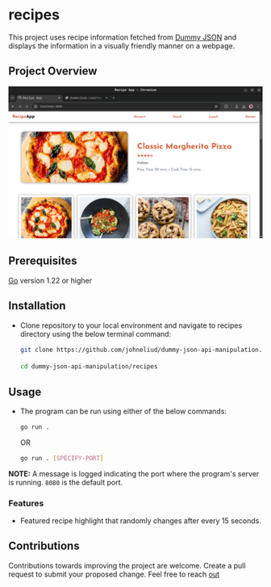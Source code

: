 # recipes

This project uses recipe information fetched from [Dummy JSON](https://dummyjson.com/recipes?limit=0) and displays the information in a visually friendly manner on a webpage.

## Project Overview

![](/recipes/static/img/preview.png)

## Prerequisites

[Go](https://go.dev/doc/install) version 1.22 or higher

## Installation

- Clone repository to your local environment and navigate to recipes directory using the below terminal command:

  ```bash
  git clone https://github.com/johneliud/dummy-json-api-manipulation.git

  cd dummy-json-api-manipulation/recipes
  ```

## Usage

- The program can be run using either of the below commands:

  ```bash
  go run .
  ```

  OR

  ```bash
  go run . [SPECIFY-PORT]
  ```

**NOTE:** A message is logged indicating the port where the program's server is running. `8080` is the default port.

### Features

- Featured recipe highlight that randomly changes after every 15 seconds.

## Contributions

Contributions towards improving the project are welcome. Create a pull request to submit your proposed change. Feel free to reach [out](johneliud4@gmail.com)